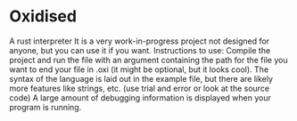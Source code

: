 # Oxidised
A rust interpreter
It is a very work-in-progress project not designed for anyone, but you can use it if you want.
Instructions to use:
  Compile the project and run the file with an argument containing the path for the file you want to 
    end your file in .oxi (it might be optional, but it looks cool).
  The syntax of the language is laid out in the example file, but there are likely more features like strings, etc. (use trial and error or look at the source code)
  A large amount of debugging information is displayed when your program is running.

